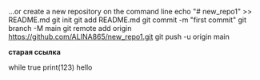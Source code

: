 …or create a new repository on the command line
echo "# new_repo1" >> README.md
git init
git add README.md
git commit -m "first commit"
git branch -M main
git remote add origin https://github.com/ALINA865/new_repo1.git
git push -u origin main

**старая ссылка** 


while true
print(123)
 hello
 
